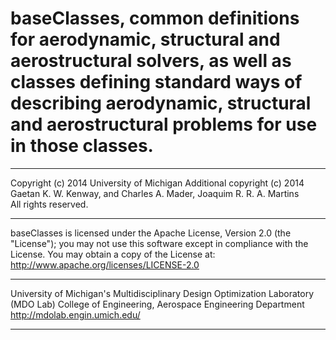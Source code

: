 # baseClasses, common definitions for aerodynamic, structural and aerostructural solvers, as well as classes defining standard ways of describing aerodynamic, structural and aerostructural problems for use in those classes.
______________________________________________________________________________

   Copyright (c) 2014 University of Michigan
   Additional copyright (c) 2014 Gaetan K. W. Kenway, and Charles A. Mader, 
     Joaquim R. R. A. Martins  
   All rights reserved.
______________________________________________________________________________

   baseClasses is licensed under the Apache License, Version 2.0 (the
  "License"); you may not use this software except in compliance with
  the License.  You may obtain a copy of the License at:
    http://www.apache.org/licenses/LICENSE-2.0 
______________________________________________________________________________

   University of Michigan's Multidisciplinary Design Optimization Laboratory (MDO Lab)
   College of Engineering, Aerospace Engineering Department
   http://mdolab.engin.umich.edu/
______________________________________________________________________________



